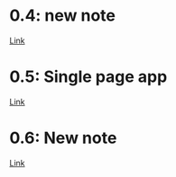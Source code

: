 # 0.4: new note

[Link](https://www.websequencediagrams.com/cgi-bin/cdraw?lz=YnJvd3Nlci0-c2VydmVyOiBIVFRQIEdFVCBodHRwczovL2Z1bGxzdGFjay1leGFtcGxlYXBwLmhlcm9rdWFwcC5jb20vbmV3X25vdGUKAD8GLS0-AFAHOiAzMDIgUkVESVJFQ1QgUwBfBSB0ZWxscyAAcwcgdG8gbWFrZQBvBXJlcXVlc3QgZnJvbSAvbm90ZXMKAIEaCABkPwBHBQCBDhJIVE1MIENvZGUAXwkAgU09bWFpbi5jcwBWFAASCQAfSmoATxlqcwoKbm90ZSBvdmVyAIJjCDoAgkQIIHN0YXJ0cyBleGVjdXRpbmcganMtY29kZQp0aGF0AIJ-CHMgSlNPTiBkYXRhAIMLBgCEHQYgCmVuZCAAg2oFAIFuRmRhdGEuanNvbgCELBMAfQVGSUxFCgCBMx0AgUMGZXMgdGhlIGV2ZW50IGhhbmRsZXIAgUoIbmRlcnMAgTEFcyB0byBkaXNwbGF5AIFACwo&s=patent)

# 0.5: Single page app

[Link](https://www.websequencediagrams.com/cgi-bin/cdraw?lz=YnJvd3Nlci0-c2VydmVyOiBIVFRQIEdFVCBodHRwczovL2Z1bGxzdGFjay1leGFtcGxlYXBwLmhlcm9rdWFwcC5jb20vc3BhCgoAOwYtLT4ATAc6IEhUTUwgQ29kZQoAIUVtYWluLmNzcwBXEwASCQAfSmoATxlqcwoKbm90ZSBvdmVyIACBZggAgVwIIHN0YXJ0cyBleGVjdXRpbmcganMtY29kZQp0aGF0IHJlcXVlc3RzIEpTT04gZGF0YSBmcm9tIACCeQYgCmVuZCBub3RlCgCBbkZkYXRhLmpzb24AgwwTAH0FRklMRQoAgTMddXBkYXRlcyB3aXRoAIEsBSwgdGhlcmUgaXMgbm8gbmVlZCB0byByZWZyZXNoAIE2Cwo&s=patent)

# 0.6: New note

[Link](https://www.websequencediagrams.com/cgi-bin/cdraw?lz=bm90ZSBvdmVyIGJyb3dzZXI6CgACByBzdGFydHMgZXhlY3V0aW5nIGpzLWNvZGUKdGhhdCByZXF1ZXN0cyBKU09OIGRhdGEgZnJvbSBzZXJ2ZXIgCmVuZCBub3RlCgoASQgtPgAWBjogSFRUUCBQT1NUIGh0dHBzOi8vZnVsbHN0YWNrLWV4YW1wbGVhcHAuaGVyb2t1YXBwLmNvbS9uZXdfbm90ZV9zcGEKCgBhBi0tPgCBLwggTWVzc2FnZSAAgRkFY29uZmlybXMAfgUgYXMgY3JlYXRlZAoKAIFWG3VwZGF0ZXMgd2l0aACBTQUsIHRoZXJlIGlzIG5vIG5lZWQgdG8gcmVmcmVzaACBVwsAgQYHAIFXCQCBfQdzdG9yZQB8B2luIERCCgoKCgoKCgoK&s=patent)
